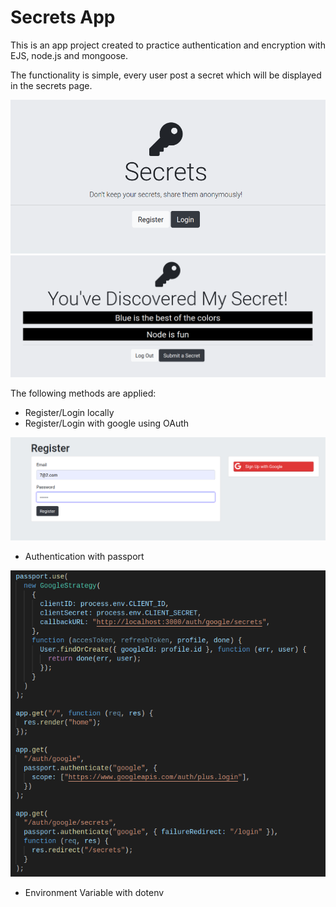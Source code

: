 # Secrets App

This is an app project created to practice authentication and encryption with EJS, node.js and mongoose.

The functionality is simple, every user post a secret which will be displayed in the secrets page.

![](public/images/secret_home.png)
![](public/images/secret_secrets.png)

The following methods are applied:

- Register/Login locally
- Register/Login with google using OAuth

![](public/images/secret_register.png)

- Authentication with passport

![](public/images/secret_encryption.png)

- Environment Variable with dotenv
